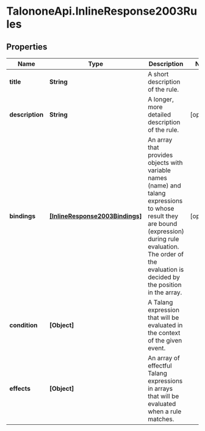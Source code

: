 # TalononeApi.InlineResponse2003Rules

## Properties
Name | Type | Description | Notes
------------ | ------------- | ------------- | -------------
**title** | **String** | A short description of the rule. | 
**description** | **String** | A longer, more detailed description of the rule. | [optional] 
**bindings** | [**[InlineResponse2003Bindings]**](InlineResponse2003Bindings.md) | An array that provides objects with variable names (name) and talang expressions to whose result they are bound (expression) during rule evaluation. The order of the evaluation is decided by the position in the array. | [optional] 
**condition** | **[Object]** | A Talang expression that will be evaluated in the context of the given event. | 
**effects** | **[Object]** | An array of effectful Talang expressions in arrays that will be evaluated when a rule matches. | 


